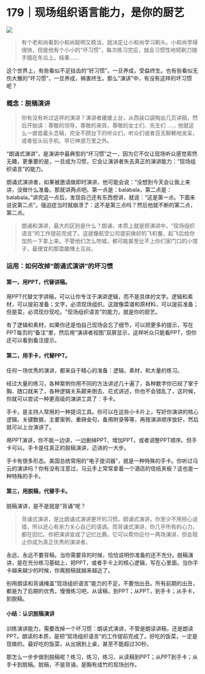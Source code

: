 # 179｜现场组织语言能力，是你的厨艺

![](../img/06a2c0f5fba44d7b4a9a9637e857e5fa.jpg)

> 有个老和尚看到小和尚聪明又稳当，就决定让小和尚学习剃头。小和尚学得很快，但是他有个小小的“坏习惯”，每次练习完后，就会习惯性地把剃刀随手插在冬瓜上。结果……

这个世界上，有些看似不足挂齿的“好习惯”，一旦养成，受益终生。也有些看似无伤大雅的“坏习惯”，一旦养成，祸害终生。那么“演讲”中，有没有这样的坏习惯呢？

### 概念：脱稿演讲

> 你有没有听过这样的演讲？演讲者缓缓上台，从西装口袋掏出几页讲稿，然后开始读：尊敬的领导，尊敬的来宾，尊敬的女士们、先生们 …… 他就这么一直低着头念稿，完全不顾台下的听众们，听众们或者百无聊赖地发呆，或者低头玩手机、早已神游万里之外。

“朗诵式演讲”，是演讲中最典型的“坏习惯”之一，因为它不仅让现场听众感觉索然无趣，更重要的是，一旦成为习惯，它会让演讲者失去真正的演讲能力：“现场组织语言”的能力。

朗诵式演讲者，如果被邀请做即时演讲，他可能会说：“没想到今天会让我上来讲，没做什么准备。那就讲两点吧。第一点是：balabala，第二点是：balabala。”讲完这一点后，发现自己还有东西想讲，就说：“这是第一点。下面来说说第二点”。强迫症当时就崩溃了：这不是第三点吗？然后他就不断的第二点，第二点。

> 朗诵和演讲，最大的区别是什么？朗诵，本质上就是把演讲中，“现场组织语言”的工作提前完成了。这就像航空公司提前做好的飞机餐，起飞后给你加热一下拿上来。不管他们怎么吹嘘，都可能甚至比不上你们家门口的小馆子，最便宜的那盘酸辣土豆丝。

### 运用：如何改掉“朗诵式演讲”的坏习惯

#### 第一，用PPT，代替讲稿。

用PPT代替文字讲稿，可以让你专注于演讲逻辑，而不是具体的文字。逻辑和素材，可以提前准备；文字，必须现场组织。这就像菜谱和原材料，可以提前准备；但是菜，必须现炒现吃。“现场组织语言”的能力，就是你的厨艺。

有了逻辑和素材，如果你还是怕自己现场会忘了细节，可以把更多的提示，写在PPT每页的“备注”里，然后用“演讲者视图”双屏显示，这样听众只能看PPT，但你还可以看到备注提示。

#### 第二，用手卡，代替PPT。

任何一场优秀的演讲，都来自于精心的准备：逻辑，素材，和大量的练习。

经过大量的练习，各种案例你用不同的方法讲述几十遍了，各种数字你已经了掌于胸、随口就来了，各种逻辑关系颠来倒去、花式讲述，你也不会错乱了，这时候，你就可以尝试一种更高级的演讲工具了：手卡。

手卡，是主持人常用的一种提词工具。你可以在这些小卡片上，写好你演讲的核心逻辑，关键数据，主要案例，重磅金句，备用附录等等，再按演讲顺序放好，然后就可以上台演讲了。

用PPT演讲，你不能一边讲，一边删掉PPT、增加PPT，或者调整PPT顺序。但手卡可以。手卡是往真正的脱稿演讲，迈进的一大步。

手卡有很多形态。美国总统常用的“电子提词器”，就是一种特殊的手卡。你听过马云的演讲吗？你有没有注意过，马云手上常常拿着一个酒店的信纸夹板？这也是一种特殊的手卡。

#### 第三，用脱稿，代替手卡。

脱稿演讲，是不是就是“背诵”呢？

> 背诵式演讲，是比朗诵式演讲更坏的习惯。朗诵式演讲，你至少不用担心说错，所以还心有余力关心自己的语调。而背诵式演讲，你几乎所有的心力，都在回忆。你把演讲变成了记忆比赛。它可以帮你应付一两场演讲，但会阻止你成为真正优秀的演讲者。

永远，永远不要背稿。当你需要背的时候，恰恰说明你准备的还不充分。脱稿演讲，是在充分练习基础上，把PPT，或者手卡上的核心逻辑，写在心里面。当你手卡越来越少的时候，你离脱稿就越来越近了。

别用朗读和背诵掩盖“现场组织语言”能力的不足，不要怕出丑。所有前期的出丑，都是为了后期的优秀。慢慢练习吧，从读稿，到PPT；从PPT，到手卡；从手卡，到脱稿。

#### 小结：认识脱稿演讲

训练演讲能力，需要改掉一个坏习惯：朗读式演讲，不管是朗读讲稿，还是朗读PPT。朗读的本质，是把“现场组织语言”的工作提前完成了。好吃的饭菜，一定是现做的。最好吃的饭菜，从出锅到上桌，甚至不能超过30秒。

那怎么一步步做到脱稿呢？练习，练习，练习，从读稿到PPT；从PPT到手卡；从手卡到脱稿。脱稿，不是背诵，是胸有成竹的现场创作。